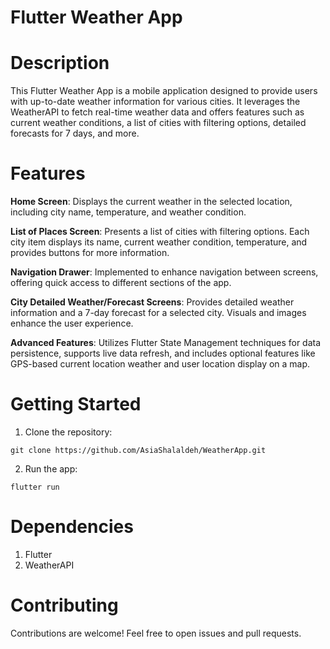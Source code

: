 # Flutter Weather App


# Description
This Flutter Weather App is a mobile application designed to provide users with up-to-date weather information for various cities. It leverages the WeatherAPI to fetch real-time weather data and offers features such as current weather conditions, a list of cities with filtering options, detailed forecasts for 7 days, and more.

# Features
**Home Screen**: Displays the current weather in the selected location, including city name, temperature, and weather condition.

**List of Places Screen**: Presents a list of cities with filtering options. Each city item displays its name, current weather condition, temperature, and provides buttons for more information.

**Navigation Drawer**: Implemented to enhance navigation between screens, offering quick access to different sections of the app.

**City Detailed Weather/Forecast Screens**: Provides detailed weather information and a 7-day forecast for a selected city. Visuals and images enhance the user experience.

**Advanced Features**: Utilizes Flutter State Management techniques for data persistence, supports live data refresh, and includes optional features like GPS-based current location weather and user location display on a map.

# Getting Started
1. Clone the repository:
```
git clone https://github.com/AsiaShalaldeh/WeatherApp.git
```
2. Run the app:
```
flutter run
```

# Dependencies
1. Flutter
2. WeatherAPI

# Contributing
Contributions are welcome! Feel free to open issues and pull requests.
